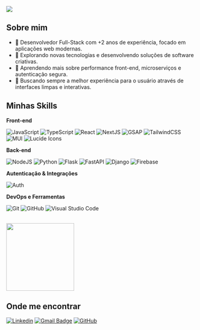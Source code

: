 ![](https://komarev.com/ghpvc/?username=DevJonasMax&color=783c00)

## Sobre mim

- 💼 Desenvolvedor Full-Stack com +2 anos de experiência, focado em aplicações web modernas.
- 🤔 Explorando novas tecnologias e desenvolvendo soluções de software criativas.
- 🌱 Aprendendo mais sobre performance front-end, microserviços e autenticação segura.
- 🚀 Buscando sempre a melhor experiência para o usuário através de interfaces limpas e interativas.

## Minhas Skills

**Front-end**

![JavaScript](https://img.shields.io/badge/-JavaScript-f8efd4?style=for-the-badge&logo=javascript&logoColor=000)
![TypeScript](https://img.shields.io/badge/-TypeScript-f8efd4?style=for-the-badge&logo=typescript&logoColor=3178C6)
![React](https://img.shields.io/badge/-React-f8efd4?style=for-the-badge&logo=react&logoColor=61DAFB)
![NextJS](https://img.shields.io/badge/-Next.js-f8efd4?style=for-the-badge&logo=next.js&logoColor=000)
![GSAP](https://img.shields.io/badge/-GSAP-f8efd4?style=for-the-badge&logo=greensock&logoColor=88CE02)
![TailwindCSS](https://img.shields.io/badge/-TailwindCSS-f8efd4?style=for-the-badge&logo=tailwind-css&logoColor=38B2AC)
![MUI](https://img.shields.io/badge/-MUI-f8efd4?style=for-the-badge&logo=mui&logoColor=007FFF)
![Lucide Icons](https://img.shields.io/badge/-Lucide-f8efd4?style=for-the-badge&logo=data:image/svg+xml;base64,PHN2ZyB... "Lucide Icons") <!-- Lucide doesn't have an official badge, we can keep the name for now -->

**Back-end**

![NodeJS](https://img.shields.io/badge/-Node.js-f8efd4?style=for-the-badge&logo=node.js&logoColor=339933)
![Python](https://img.shields.io/badge/-Python-f8efd4?style=for-the-badge&logo=python&logoColor=3776AB)
![Flask](https://img.shields.io/badge/-Flask-f8efd4?style=for-the-badge&logo=flask&logoColor=000000)
![FastAPI](https://img.shields.io/badge/-FastAPI-f8efd4?style=for-the-badge&logo=fastapi&logoColor=009688)
![Django](https://img.shields.io/badge/-Django-f8efd4?style=for-the-badge&logo=django&logoColor=092E20)
![Firebase](https://img.shields.io/badge/-Firebase-f8efd4?style=for-the-badge&logo=firebase&logoColor=FFCA28)

**Autenticação & Integrações**

![Auth](https://img.shields.io/badge/-Auth%20Systems-f8efd4?style=for-the-badge&logoColor=000)

**DevOps e Ferramentas**

![Git](https://img.shields.io/badge/-Git-f8efd4?style=for-the-badge&logo=git&logoColor=F05032)
![GitHub](https://img.shields.io/badge/-GitHub-f8efd4?style=for-the-badge&logo=github&logoColor=181717)
![Visual Studio Code](https://img.shields.io/badge/-VS%20Code-f8efd4?style=for-the-badge&logo=vsc&logoColor=007ACC)

<br/>

<a href="https://github.com/DevJonasMax" title="DevJonasMax GitHub">
  <img height="180em" src="https://github-readme-stats.vercel.app/api?username=DevJonasMax&theme=dracula&show_icons=true&title_color=783c00&icon_color=783c00&bg_color=f8efd4&text_color=000000&hide_border=true" />
</a>

## Onde me encontrar

[![Linkedin](https://img.shields.io/badge/-DevJonasMax-blue?style=flat-square&logo=Linkedin&logoColor=white&link=https://linkedin.com/in/jonas-max-souza)](https://linkedin.com/in/DevJonasMax)
[![Gmail Badge](https://img.shields.io/badge/-jonas.max.dev@gmail.com-783c00?style=flat-square&logo=Gmail&logoColor=white&link=mailto:jonas.max.dev@gmail.com)](mailto:jonas.max.dev@gmail.com)
[![GitHub](https://img.shields.io/github/followers/DevJonasMax?label=follow&style=social)](https://github.com/DevJonasMax)

